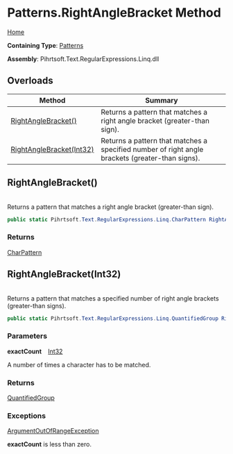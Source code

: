 # Patterns\.RightAngleBracket Method

[Home](../../../../../../README.md)

**Containing Type**: [Patterns](../README.md)

**Assembly**: Pihrtsoft\.Text\.RegularExpressions\.Linq\.dll

## Overloads

| Method | Summary |
| ------ | ------- |
| [RightAngleBracket()](#Pihrtsoft_Text_RegularExpressions_Linq_Patterns_RightAngleBracket) | Returns a pattern that matches a right angle bracket \(greater\-than sign\)\. |
| [RightAngleBracket(Int32)](#Pihrtsoft_Text_RegularExpressions_Linq_Patterns_RightAngleBracket_System_Int32_) | Returns a pattern that matches a specified number of right angle brackets \(greater\-than signs\)\. |

## RightAngleBracket\(\) <a name="Pihrtsoft_Text_RegularExpressions_Linq_Patterns_RightAngleBracket"></a>

\
Returns a pattern that matches a right angle bracket \(greater\-than sign\)\.

```csharp
public static Pihrtsoft.Text.RegularExpressions.Linq.CharPattern RightAngleBracket()
```

### Returns

[CharPattern](../../CharPattern/README.md)

## RightAngleBracket\(Int32\) <a name="Pihrtsoft_Text_RegularExpressions_Linq_Patterns_RightAngleBracket_System_Int32_"></a>

\
Returns a pattern that matches a specified number of right angle brackets \(greater\-than signs\)\.

```csharp
public static Pihrtsoft.Text.RegularExpressions.Linq.QuantifiedGroup RightAngleBracket(int exactCount)
```

### Parameters

**exactCount** &ensp; [Int32](https://docs.microsoft.com/en-us/dotnet/api/system.int32)

A number of times a character has to be matched\.

### Returns

[QuantifiedGroup](../../QuantifiedGroup/README.md)

### Exceptions

[ArgumentOutOfRangeException](https://docs.microsoft.com/en-us/dotnet/api/system.argumentoutofrangeexception)

**exactCount** is less than zero\.

